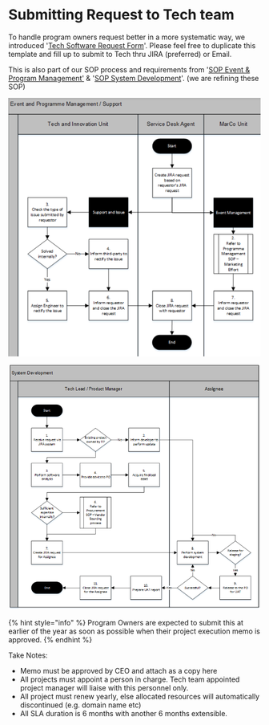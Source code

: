 # Submitting Request to Tech team

To handle program owners request better in a more systematic way, we introduced '[Tech Software Request Form](https://docs.google.com/document/d/147kl-tehu3Z3rVUBiNRcJlyVuVGqYcPXulRXyEPkxQE/)'. Please feel free to duplicate this template and fill up to submit to Tech thru JIRA \(preferred\) or Email.

This is also part of our SOP process and requirements from '[SOP Event & Program Management'](https://drive.google.com/file/d/11iDCfN-OZ_CGii43_-A23t8tZQ5axcDI/view?usp=sharing) & '[SOP System Development](https://drive.google.com/file/d/1i34sAP5hJLr5dIL5E__cXeXOI3qFK4bJ/view?usp=sharing)'. \(we are refining these SOP\)

![SOP Event &amp; Program Management](../.gitbook/assets/screenshot-2021-03-05-at-10.23.33-am.png)

![SOP System Development](../.gitbook/assets/image1.png)

{% hint style="info" %}
Program Owners are expected to submit this at earlier of the year as soon as possible when their project execution memo is approved.
{% endhint %}

Take Notes:

* Memo must be approved by CEO and attach as a copy here
* All projects must appoint a person in charge. Tech team appointed project manager will liaise with this personnel only. 
* All project must renew yearly, else allocated resources will automatically discontinued \(e.g. domain name etc\)
* All SLA duration is 6 months with another 6 months extensible.

